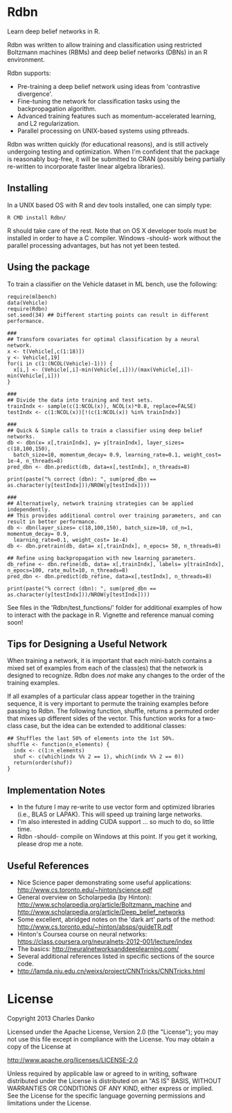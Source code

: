 Rdbn
====
Learn deep belief networks in R.

Rdbn was written to allow training and classification using restricted Boltzmann machines (RBMs) and deep belief networks (DBNs) in an R environment.  

Rdbn supports:
* Pre-training a deep belief network using ideas from 'contrastive divergence'.
* Fine-tuning the network for classification tasks using the backpropagation algorithm.
* Advanced training features such as momentum-accelerated learning, and L2 regularization.
* Parallel processing on UNIX-based systems using pthreads.

Rdbn was written quickly (for educational reasons), and is still actively undergoing testing and optimization.  When I'm confident that the package is reasonably bug-free, it will be submitted to CRAN (possibly being partially re-written to incorporate faster linear algebra libraries).

Installing
----------
In a UNIX based OS with R and dev tools installed, one can simply type: 

    R CMD install Rdbn/

R should take care of the rest.  Note that on OS X developer tools must be installed in order to have a C compiler.  Windows -should- work without the parallel processing advantages, but has not yet been tested.


Using the package
-----------------
To train a classifier on the Vehicle dataset in ML bench, use the following:

    require(mlbench)
    data(Vehicle)
    require(Rdbn)
    set.seed(34) ## Different starting points can result in different performance.

    ###
    ## Transform covariates for optimal classification by a neural network.
    x <- t(Vehicle[,c(1:18)])
    y <- Vehicle[,19]
    for(i in c(1:(NCOL(Vehicle)-1))) {
      x[i,] <- (Vehicle[,i]-min(Vehicle[,i]))/(max(Vehicle[,i])-min(Vehicle[,i]))
    }

    ###
    ## Divide the data into training and test sets.
    trainIndx <- sample(c(1:NCOL(x)), NCOL(x)*0.8, replace=FALSE)
    testIndx <- c(1:NCOL(x))[!(c(1:NCOL(x)) %in% trainIndx)]

    ###
    ## Quick & Simple calls to train a classifier using deep belief networks.
    db <- dbn(x= x[,trainIndx], y= y[trainIndx], layer_sizes= c(18,100,150), 
      batch_size=10, momentum_decay= 0.9, learning_rate=0.1, weight_cost= 1e-4, n_threads=8)
    pred_dbn <- dbn.predict(db, data=x[,testIndx], n_threads=8)

    print(paste("% correct (dbn): ", sum(pred_dbn == as.character(y[testIndx]))/NROW(y[testIndx])))

    ###
    ## Alternatively, network training strategies can be applied independently.  
    ## This provides additional control over training parameters, and can result in better performance.
    db <- dbn(layer_sizes= c(18,100,150), batch_size=10, cd_n=1, momentum_decay= 0.9, 
      learning_rate=0.1, weight_cost= 1e-4)
    db <- dbn.pretrain(db, data= x[,trainIndx], n_epocs= 50, n_threads=8)

    ## Refine using backpropagation with new learning parameters.
    db_refine <- dbn.refine(db, data= x[,trainIndx], labels= y[trainIndx], n_epocs=100, rate_mult=10, n_threads=8)
    pred_dbn <- dbn.predict(db_refine, data=x[,testIndx], n_threads=8)

    print(paste("% correct (dbn): ", sum(pred_dbn == as.character(y[testIndx]))/NROW(y[testIndx])))

See files in the 'Rdbn/test_functions/' folder for additional examples of how to interact with the package in R.  Vignette and reference manual coming soon!

Tips for Designing a Useful Network
-----------------------------------
When training a network, it is important that each mini-batch contains a mixed set of examples from each of the class(es) that the network is designed to recognize.  Rdbn does *not* make any changes to the order of the training examples.  

If all examples of a particular class appear together in the training sequence, it is very important to permute the training examples before passing to Rdbn.  The following function, shuffle, returns a permuted order that mixes up different sides of the vector.  This function works for a two-class case, but the idea can be extended to additional classes: 

    ## Shuffles the last 50% of elements into the 1st 50%.
    shuffle <- function(n_elements) {
      indx <- c(1:n_elements)
      shuf <- c(which(indx %% 2 == 1), which(indx %% 2 == 0))
      return(order(shuf))
    }

Implementation Notes
--------------------
* In the future I may re-write to use vector form and optimized libraries (i.e., BLAS or LAPAK).  This will speed up training large networks.
* I'm also interested in adding CUDA support ... so much to do, so little time.
* Rdbn -should- compile on Windows at this point.  If you get it working, please drop me a note.

Useful References
-----------------
* Nice Science paper demonstrating some useful applications: http://www.cs.toronto.edu/~hinton/science.pdf
* General overview on Scholarpedia (by Hinton): http://www.scholarpedia.org/article/Boltzmann_machine and http://www.scholarpedia.org/article/Deep_belief_networks
* Some excellent, abridged notes on the 'dark art' parts of the method: http://www.cs.toronto.edu/~hinton/absps/guideTR.pdf
* Hinton's Coursea course on neural networks: https://class.coursera.org/neuralnets-2012-001/lecture/index
* The basics: http://neuralnetworksanddeeplearning.com/
* Several additional references listed in specific sections of the source code.
* http://lamda.nju.edu.cn/weixs/project/CNNTricks/CNNTricks.html

License
=======

Copyright 2013 Charles Danko

Licensed under the Apache License, Version 2.0 (the "License");
you may not use this file except in compliance with the License.
You may obtain a copy of the License at
 
   http://www.apache.org/licenses/LICENSE-2.0

Unless required by applicable law or agreed to in writing, software
distributed under the License is distributed on an "AS IS" BASIS,
WITHOUT WARRANTIES OR CONDITIONS OF ANY KIND, either express or implied.
See the License for the specific language governing permissions and
limitations under the License.
